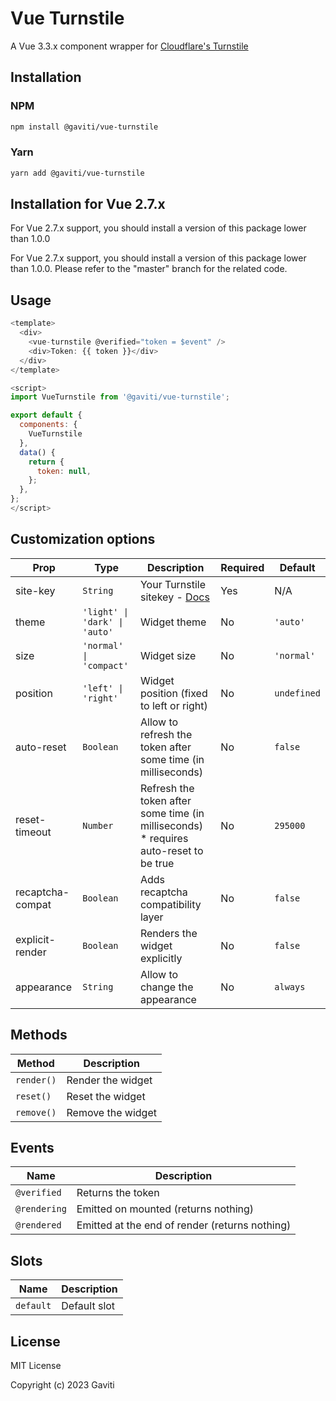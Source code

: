 # Vue Turnstile

A Vue 3.3.x component wrapper for [Cloudflare's Turnstile](https://developers.cloudflare.com/turnstile/)

## Installation

### NPM

```bash
npm install @gaviti/vue-turnstile
```

### Yarn

```bash
yarn add @gaviti/vue-turnstile
```

## Installation for Vue 2.7.x

For Vue 2.7.x support, you should install a version of this package lower than 1.0.0

For Vue 2.7.x support, you should install a version of this package lower than 1.0.0. Please refer to the "master" branch for the related code.

## Usage

```javascript
<template>
  <div>
    <vue-turnstile @verified="token = $event" />
    <div>Token: {{ token }}</div>
  </div>
</template>

<script>
import VueTurnstile from '@gaviti/vue-turnstile';

export default {
  components: {
    VueTurnstile
  },
  data() {
    return {
      token: null,
    };
  },
};
</script>
```

## Customization options

| Prop             | Type                          | Description                                                                               | Required | Default     |
| ---------------- | ----------------------------- | ----------------------------------------------------------------------------------------- | -------- | ----------- |
| site-key         | `String`                      | Your Turnstile sitekey - [Docs](https://developers.cloudflare.com/turnstile/get-started/) | Yes      | N/A         |
| theme            | `'light' \| 'dark' \| 'auto'` | Widget theme                                                                              | No       | `'auto'`    |
| size             | `'normal' \| 'compact'`       | Widget size                                                                               | No       | `'normal'`  |
| position         | `'left' \| 'right'`           | Widget position (fixed to left or right)                                                  | No       | `undefined` |
| auto-reset       | `Boolean`                     | Allow to refresh the token after some time (in milliseconds)                              | No       | `false`     |
| reset-timeout    | `Number`                      | Refresh the token after some time (in milliseconds) \* requires auto-reset to be true     | No       | `295000`    |
| recaptcha-compat | `Boolean`                     | Adds recaptcha compatibility layer                                                        | No       | `false`     |
| explicit-render  | `Boolean`                     | Renders the widget explicitly                                                             | No       | `false`     |
| appearance       | `String`                      | Allow to change the appearance                                                            | No       | `always`    |

## Methods

| Method      | Description          |
| ----------- | -------------------- |
| `render()`  | Render the widget    |
| `reset()`   | Reset the widget     |
| `remove()`  | Remove the widget    |

## Events

| Name         | Description                                    |
| ------------ | ---------------------------------------------- |
| `@verified`  | Returns the token                              |
| `@rendering` | Emitted on mounted (returns nothing)           |
| `@rendered`  | Emitted at the end of render (returns nothing) |

## Slots

| Name      | Description  |
| --------- | ------------ |
| `default` | Default slot |

## License

MIT License

Copyright (c) 2023 Gaviti
